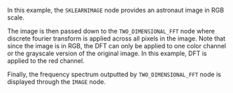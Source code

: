 In this example, the `SKLEARNIMAGE` node provides an astronaut image in RGB scale.

The image is then passed down to the `TWO_DIMENSIONAL_FFT` node where discrete fourier transform is applied across all pixels in the image. 
Note that since the image is in RGB, the DFT can only be applied to one color channel or the grayscale version of the original image. 
In this example, DFT is applied to the red channel.

Finally, the frequency spectrum outputted by `TWO_DIMENSIONAL_FFT` node is displayed through the `IMAGE` node.